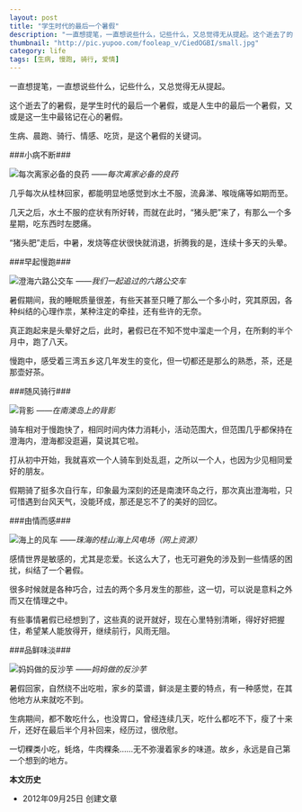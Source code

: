 ```yaml
---
layout: post
title: "学生时代的最后一个暑假"
description: "一直想提笔，一直想说些什么，记些什么，又总觉得无从提起。这个逝去了的暑假，是学生时代的最后一个暑假，或是人生中的最后一个暑假，又或是这一生中最铭记在心的暑假。生病、晨跑、骑行、情感、吃货，是这个暑假的关键词。"
thumbnail: "http://pic.yupoo.com/fooleap_v/CiedOGBI/small.jpg"
category: life
tags: [生病, 慢跑, 骑行, 爱情]
---
```


一直想提笔，一直想说些什么，记些什么，又总觉得无从提起。

这个逝去了的暑假，是学生时代的最后一个暑假，或是人生中的最后一个暑假，又或是这一生中最铭记在心的暑假。

生病、晨跑、骑行、情感、吃货，是这个暑假的关键词。

###小病不断###

![每次离家必备的良药](http://pic.yupoo.com/fooleap_v/CiedPC7R/Tnlfw.jpg)
*——每次离家必备的良药*

几乎每次从桂林回家，都能明显地感觉到水土不服，流鼻涕、喉咙痛等如期而至。

几天之后，水土不服的症状有所好转，而就在此时，“猪头肥”来了，有那么一个多星期，吃东西时左腮痛。

“猪头肥”走后，中暑，发烧等症状很快就消退，折腾我的是，连续十多天的头晕。

###早起慢跑###

![澄海六路公交车](http://pic.yupoo.com/fooleap_v/CiedQjgu/13wpSK.jpg)
*——我们一起追过的六路公交车*

暑假期间，我的睡眠质量很差，有些天甚至只睡了那么一个多小时，究其原因，各种纠结的心理作祟，某种注定的牵挂，还有些许的无奈。

真正跑起来是头晕好之后，此时，暑假已在不知不觉中溜走一个月，在所剩的半个月中，跑了八天。

慢跑中，感受着三湾五乡这几年发生的变化，但一切都还是那么的熟悉，茶，还是那壶好茶。

###随风骑行###

![背影](http://pic.yupoo.com/fooleap_v/CiedORA1/gfpKr.jpg)
*——在南澳岛上的背影*

骑车相对于慢跑快了，相同时间内体力消耗小，活动范围大，但范围几乎都保持在澄海内，澄海都没逛遍，莫说其它啦。

打从初中开始，我就喜欢一个人骑车到处乱逛，之所以一个人，也因为少见相同爱好的朋友。

假期骑了挺多次自行车，印象最为深刻的还是南澳环岛之行，那次真出澄海啦，只可惜遇到台风天气，没能环成，那还是忘不了的美好的回忆。

###由情而感###

![海上的风车](http://pic.yupoo.com/fooleap_v/CiedOGBI/MdsWP.jpg)
*——珠海的桂山海上风电场（网上资源）*

感情世界是敏感的，尤其是恋爱。长这么大了，也无可避免的涉及到一些情感的困扰，纠结了一个暑假。

很多时候就是各种巧合，过去的两个多月发生的那些，这一切，可以说是意料之外而又在情理之中。

有些事情暑假已经想到了，这些真的说开就好，现在心里特别清晰，得好好把握住，希望某人能放得开，继续前行，风雨无阻。

###品鲜味淡###

![妈妈做的反沙芋](http://pic.yupoo.com/fooleap_v/CiedPIfk/Rpzuc.jpg)
*——妈妈做的反沙芋*

暑假回家，自然绕不出吃啦，家乡的菜谱，鲜淡是主要的特点，有一种感觉，在其他地方从来就吃不到。

生病期间，都不敢吃什么，也没胃口，曾经连续几天，吃什么都吃不下，瘦了十来斤，还好在最后半个月补回来，经历过，很欣慰。

一切粿类小吃，蚝烙，牛肉粿条……无不弥漫着家乡的味道。故乡，永远是自己第一个想到的地方。

**本文历史**

* 2012年09月25日 创建文章
